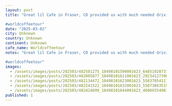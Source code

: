 ```yaml
---
layout: post
title: "Great lil Cafe in Fraser, CO provided us with much needed driving fuel for the day.

#worldcoffeetour"
date: "2025-03-02"
city: Unknown
country: Unknown
continent: Unknown
cafe_name: Worldcoffeetour
notes: "Great lil Cafe in Fraser, CO provided us with much needed driving fuel for the day.

#worldcoffeetour"
images:
  - /assets/images/posts/202503/482501275_18498101590001623_6485192073703048621_n_18072547882762569.jpg
  - /assets/images/posts/202503/482005877_18498101611001623_2923412739631463637_n_17879375370256240.jpg
  - /assets/images/posts/202503/482134472_18498101623001623_5583705411710045094_n_18001031519743082.jpg
  - /assets/images/posts/202503/482241522_18498101632001623_5507386351974174183_n_18074002471747164.jpg
  - /assets/images/posts/202503/482424699_18498101644001623_460693549813387918_n_18025773185379510.jpg
published: 1
---
```

